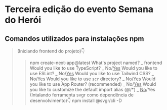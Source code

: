 # Terceira edição do evento Semana do Herói

## Comandos utilizados para instalações npm

> (Iniciando frontend do projeto)👇
> > npm create-next-app@latest
> > What's project named? _ frontend
> > Would you like to use TypeScript? _ No/<u>Yes</u>
> > Would you like to use ESLint? _ No/<u>Yes</u>
> > Would you like to use Tailwind CSS? _ No/<u>Yes</u>
> > Would you like to use `scr` directory? _ No/<u>Yes</u>
> > Would you like to use App Router? (recommended) _ No/<u>Yes</u>
> > Would you like to customize the default import alias (@/*) _ <u>No</u>/Yes
> (Intalando ferramenta svgr como dependência de desenvolvimento)👇
> > npm install @svgr/cli -D
